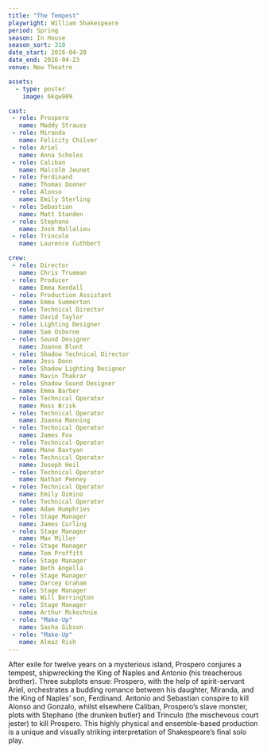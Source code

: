 ```yaml
---
title: "The Tempest"
playwright: William Shakespeare
period: Spring
season: In House
season_sort: 310
date_start: 2016-04-20
date_end: 2016-04-23
venue: New Theatre

assets:
  - type: poster
    image: 6kqw989

cast:
 - role: Prospero
   name: Maddy Strauss
 - role: Miranda
   name: Felicity Chilver
 - role: Ariel
   name: Anna Scholes
 - role: Caliban
   name: Malcolm Jeunet
 - role: Ferdinand
   name: Thomas Dooner
 - role: Alonso
   name: Emily Sterling
 - role: Sebastian
   name: Matt Standen
 - role: Stephano
   name: Josh Mallalieu
 - role: Trinculo
   name: Laurence Cuthbert

crew:
 - role: Director
   name: Chris Trueman
 - role: Producer
   name: Emma Kendall
 - role: Production Assistant
   name: Emma Summerton
 - role: Technical Director
   name: David Taylor
 - role: Lighting Designer
   name: Sam Osborne
 - role: Sound Designer
   name: Joanne Blunt
 - role: Shadow Technical Director
   name: Jess Donn
 - role: Shadow Lighting Designer
   name: Ravin Thakrar
 - role: Shadow Sound Designer
   name: Emma Barber
 - role: Technical Operator
   name: Ross Brisk
 - role: Technical Operator
   name: Joanna Manning
 - role: Technical Operator
   name: James Fox
 - role: Technical Operator
   name: Mane Davtyan
 - role: Technical Operator
   name: Joseph Heil
 - role: Technical Operator
   name: Nathan Penney
 - role: Technical Operator
   name: Emily Dimino
 - role: Technical Operator
   name: Adam Humphries
 - role: Stage Manager
   name: James Curling
 - role: Stage Manager
   name: Max Miller
 - role: Stage Manager
   name: Tom Proffitt
 - role: Stage Manager
   name: Beth Angella
 - role: Stage Manager
   name: Darcey Graham
 - role: Stage Manager
   name: Will Berrington
 - role: Stage Manager
   name: Arthur Mckechnie
 - role: "Make-Up"
   name: Sasha Gibson
 - role: "Make-Up"
   name: Almaz Rish
---
```


After exile for twelve years on a mysterious island, Prospero conjures a tempest, shipwrecking the King of Naples and Antonio (his treacherous brother). Three subplots ensue: Prospero, with the help of spirit-servant Ariel, orchestrates a budding romance between his daughter, Miranda, and the King of Naples’ son, Ferdinand. Antonio and Sebastian conspire to kill Alonso and Gonzalo, whilst elsewhere Caliban, Prospero’s slave monster, plots with Stephano (the drunken butler) and Trinculo (the mischevous court jester) to kill Prospero. This highly physical and ensemble-based production is a unique and visually striking interpretation of Shakespeare’s final solo play.
